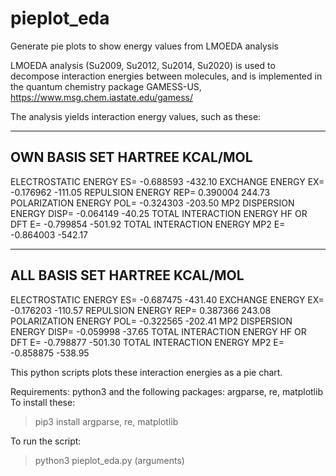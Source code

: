 # pieplot_eda
Generate pie plots to show energy values from LMOEDA analysis 

LMOEDA analysis (Su2009, Su2012, Su2014, Su2020) is used to decompose interaction energies between molecules, and is implemented in the quantum chemistry package GAMESS-US, https://www.msg.chem.iastate.edu/gamess/

The analysis yields interaction energy values, such as these:

 -------------
 OWN BASIS SET                                       HARTREE          KCAL/MOL
 -------------
 ELECTROSTATIC ENERGY                  ES=         -0.688593           -432.10
 EXCHANGE ENERGY                       EX=         -0.176962           -111.05
 REPULSION ENERGY                     REP=          0.390004            244.73
 POLARIZATION ENERGY                  POL=         -0.324303           -203.50
 MP2 DISPERSION ENERGY               DISP=         -0.064149            -40.25
 TOTAL INTERACTION ENERGY HF OR DFT     E=         -0.799854           -501.92
 TOTAL INTERACTION ENERGY MP2           E=         -0.864003           -542.17
  

 -------------
 ALL BASIS SET                                       HARTREE          KCAL/MOL
 -------------
 ELECTROSTATIC ENERGY                  ES=         -0.687475           -431.40
 EXCHANGE ENERGY                       EX=         -0.176203           -110.57
 REPULSION ENERGY                     REP=          0.387366            243.08
 POLARIZATION ENERGY                  POL=         -0.322565           -202.41
 MP2 DISPERSION ENERGY               DISP=         -0.059998            -37.65
 TOTAL INTERACTION ENERGY HF OR DFT     E=         -0.798877           -501.30
 TOTAL INTERACTION ENERGY MP2           E=         -0.858875           -538.95

This python scripts plots these interaction energies as a pie chart.

Requirements: python3 and the following packages: argparse, re, matplotlib
To install these:
>pip3 install argparse, re, matplotlib

To run the script:
>python3 pieplot_eda.py (arguments)

